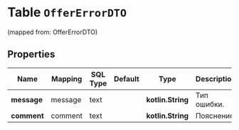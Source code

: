 
# Table `OfferErrorDTO`
(mapped from: OfferErrorDTO)

## Properties
Name | Mapping | SQL Type | Default | Type | Description | Notes
---- | ------- | -------- | ------- | ---- | ----------- | -----
**message** | message | text |  | **kotlin.String** | Тип ошибки. |  [optional]
**comment** | comment | text |  | **kotlin.String** | Пояснение. |  [optional]




